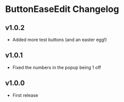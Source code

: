 # ButtonEaseEdit Changelog
## v1.0.2
- Added more test buttons (and an easter egg!)
## v1.0.1
- Fixed the numbers in the popup being 1 off
## v1.0.0
- First release